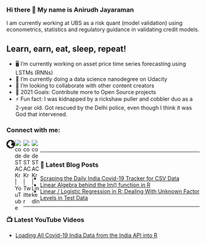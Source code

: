 ### Hi there 👋 My name is Anirudh Jayaraman
I am currently working at UBS as a risk quant (model validation) using econometrics, statistics and regulatory guidance in validating credit models.

## Learn, earn, eat, sleep, repeat! 
- 🖥 I’m currently working on asset price time series forecasting using LSTMs (RNNs) 
- 🌱 I’m currently doing a data science nanodegree on Udacity
- 👯 I’m looking to collaborate with other content creators
- 🥅 2021 Goals: Contribute more to Open Source projects
- ⚡ Fun fact: I was kidnapped by a rickshaw puller and cobbler duo as a 2-year old. Got rescued by the Delhi police, even though I think it was God that intervened.

### Connect with me:

[<img align="left" alt="codeSTACKr.com" width="22px" src="https://raw.githubusercontent.com/iconic/open-iconic/master/svg/globe.svg" />][website]
[<img align="left" alt="codeSTACKr | YouTube" width="22px" src="https://cdn.jsdelivr.net/npm/simple-icons@v3/icons/youtube.svg" />][youtube]
[<img align="left" alt="codeSTACKr | Twitter" width="22px" src="https://cdn.jsdelivr.net/npm/simple-icons@v3/icons/twitter.svg" />][twitter]
[<img align="left" alt="codeSTACKr | LinkedIn" width="22px" src="https://cdn.jsdelivr.net/npm/simple-icons@v3/icons/linkedin.svg" />][linkedin]

<br />

---

### 📕 Latest Blog Posts
<!-- BLOG-POST-LIST:START -->
- [Scraping the Daily India Covid-19 Tracker for CSV Data](https://pythonandr.com/2020/05/10/scraping-the-daily-india-covid-19-tracker-for-csv-data/)
- [Linear Algebra behind the lm() function in R](https://pythonandr.com/2019/11/12/linear-algebra-behind-the-lm-function-in-r/)
- [Linear / Logistic Regression in R: Dealing With Unknown Factor Levels in Test Data](https://pythonandr.com/2017/10/08/linear-logistic-regression-in-r-dealing-with-unknown-factor-levels-in-test-data/)

<!-- BLOG-POST-LIST:END -->

---
### 📺 Latest YouTube Videos
<!-- YOUTUBE:START -->
- [Loading All Covid-19 India Data from the India API into R](https://www.youtube.com/watch?v=5wq_vu48Ccc)

<!-- YOUTUBE:END -->

<!--
**anirudhjayaraman/anirudhjayaraman** is a ✨ _special_ ✨ repository because its `README.md` (this file) appears on your GitHub profile.

Here are some ideas to get you started:

- 🔭 I’m currently working on ...
- 🌱 I’m currently learning ...
- 👯 I’m looking to collaborate on ...
- 🤔 I’m looking for help with ...
- 💬 Ask me about ...
- 📫 How to reach me: ...
- 😄 Pronouns: ...
- ⚡ Fun fact: ...
-->

[website]: https://pythonandr.com
[twitter]: https://twitter.com/anirudhjay
[youtube]: https://youtube.com/anirudhjay
[linkedin]: https://linkedin.com/in/anirudhjay

